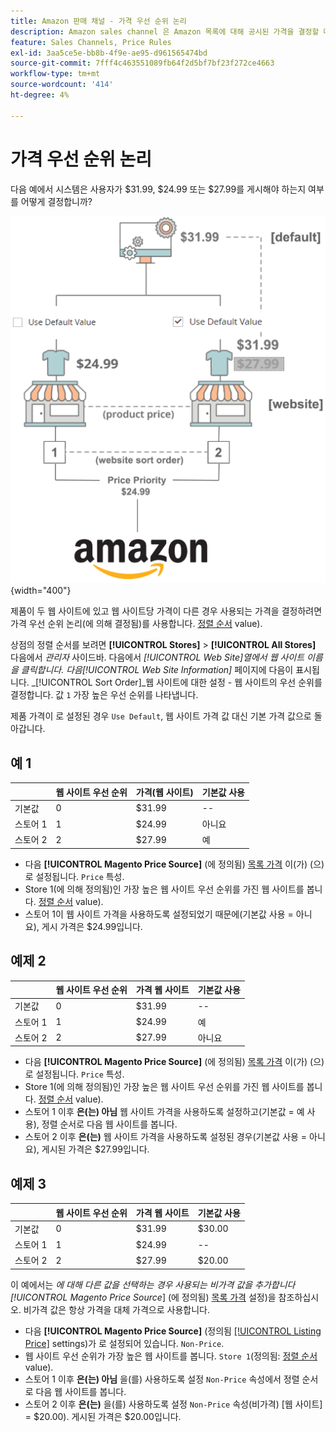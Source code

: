 ```yaml
---
title: Amazon 판매 채널 - 가격 우선 순위 논리
description: Amazon sales channel 은 Amazon 목록에 대해 공시된 가격을 결정할 때 우선 순위를 적용합니다.
feature: Sales Channels, Price Rules
exl-id: 3aa5ce5e-bb8b-4f9e-ae95-d961565474bd
source-git-commit: 7fff4c463551089fb64f2d5bf7bf23f272ce4663
workflow-type: tm+mt
source-wordcount: '414'
ht-degree: 4%

---
```


# 가격 우선 순위 논리

다음 예에서 시스템은 사용자가 $31.99, $24.99 또는 $27.99를 게시해야 하는지 여부를 어떻게 결정합니까?

![상거래 가격 범위](assets/amazon-price-scope.png){width="400"}

제품이 두 웹 사이트에 있고 웹 사이트당 가격이 다른 경우 사용되는 가격을 결정하려면 가격 우선 순위 논리(에 의해 결정됨)를 사용합니다. [정렬 순서](https://experienceleague.adobe.com/docs/commerce-admin/stores-sales/site-store/store-views.html) value).

상점의 정렬 순서를 보려면 **[!UICONTROL Stores]** > **[!UICONTROL All Stores]** 다음에서 _관리자_ 사이드바. 다음에서 _[!UICONTROL Web Site]_열에서 웹 사이트 이름을 클릭합니다. 다음_[!UICONTROL Web Site Information]_ 페이지에 다음이 표시됩니다. _[!UICONTROL Sort Order]_웹 사이트에 대한 설정 - 웹 사이트의 우선 순위를 결정합니다. 값 `1` 가장 높은 우선 순위를 나타냅니다.

제품 가격이 로 설정된 경우 `Use Default`, 웹 사이트 가격 값 대신 기본 가격 값으로 돌아갑니다.

## 예 1

|         | 웹 사이트 우선 순위 | 가격(웹 사이트) | 기본값 사용 |
|---------|------------------|-----------------|-------------|
| 기본값 | 0 | $31.99 | -- |
| 스토어 1 | 1 | $24.99 | 아니요 |
| 스토어 2 | 2 | $27.99 | 예 |

- 다음 **[!UICONTROL Magento Price Source]** (에 정의됨) [목록 가격](./listing-price.md) 이(가) (으)로 설정됩니다. `Price` 특성.
- Store 1(에 의해 정의됨)인 가장 높은 웹 사이트 우선 순위를 가진 웹 사이트를 봅니다. [정렬 순서](https://experienceleague.adobe.com/docs/commerce-admin/stores-sales/site-store/store-views.html) value).
- 스토어 1이 웹 사이트 가격을 사용하도록 설정되었기 때문에(기본값 사용 = 아니요), 게시 가격은 $24.99입니다.

## 예제 2

|         | 웹 사이트 우선 순위 | 가격 웹 사이트 | 기본값 사용 |
|---------|------------------|---------------|-------------|
| 기본값 | 0 | $31.99 | -- |
| 스토어 1 | 1 | $24.99 | 예 |
| 스토어 2 | 2 | $27.99 | 아니요 |

- 다음 **[!UICONTROL Magento Price Source]** (에 정의됨) [목록 가격](./listing-price.md) 이(가) (으)로 설정됩니다. `Price` 특성.
- Store 1(에 의해 정의됨)인 가장 높은 웹 사이트 우선 순위를 가진 웹 사이트를 봅니다. [정렬 순서](https://experienceleague.adobe.com/docs/commerce-admin/stores-sales/site-store/store-views.html) value).
- 스토어 1 이후 **은(는) 아님** 웹 사이트 가격을 사용하도록 설정하고(기본값 = 예 사용), 정렬 순서로 다음 웹 사이트를 봅니다.
- 스토어 2 이후 **은(는)** 웹 사이트 가격을 사용하도록 설정된 경우(기본값 사용 = 아니요), 게시된 가격은 $27.99입니다.

## 예제 3

|         | 웹 사이트 우선 순위 | 가격 웹 사이트 | 기본값 사용 |
|---------|------------------|---------------|-------------|
| 기본값 | 0 | $31.99 | $30.00 |
| 스토어 1 | 1 | $24.99 | -- |
| 스토어 2 | 2 | $27.99 | $20.00 |

이 예에서는 _에 대해 다른 값을 선택하는 경우 사용되는 비가격 값을 추가합니다[!UICONTROL Magento Price Source_] (에 정의됨) [목록 가격](./listing-price.md) 설정)을 참조하십시오. 비가격 값은 항상 가격을 대체 가격으로 사용합니다.

- 다음 **[!UICONTROL Magento Price Source]** (정의됨 [[!UICONTROL Listing Price]](./listing-price.md) settings)가 로 설정되어 있습니다. `Non-Price`.
- 웹 사이트 우선 순위가 가장 높은 웹 사이트를 봅니다. `Store 1`(정의됨: [정렬 순서](https://experienceleague.adobe.com/docs/commerce-admin/stores-sales/site-store/store-views.html) value).
- 스토어 1 이후 **은(는) 아님** 을(를) 사용하도록 설정 `Non-Price` 속성에서 정렬 순서로 다음 웹 사이트를 봅니다.
- 스토어 2 이후 **은(는)** 을(를) 사용하도록 설정 `Non-Price` 속성(비가격) [웹 사이트] = $20.00). 게시된 가격은 $20.00입니다.
